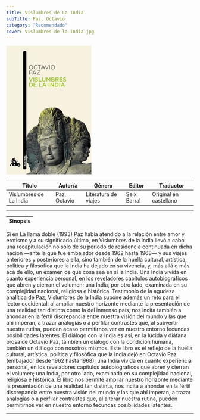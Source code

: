 ```yaml
---
title: Vislumbres de La India
subTitle: Paz, Octavio
category: "Recomendado"
cover: Vislumbres-de-la-India.jpg
---
```

!["Imagen no encontrada"](Vislumbres-de-la-India.jpg)

Título | Autor/a | Género | Editor | Traductor |
------ | ------- | ------ | ------ | --------- |
Vislumbres de La India | Paz, Octavio | Literatura de viajes | Seix Barral | Original en castellano |
***
|Sinopsis|
|--------|
Si en La llama doble (1993) Paz había atendido a la relación entre amor y erotismo y a su significado último, en Vislumbres de la India llevó a cabo una recapitulación no solo de su periodo de residencia continuada en dicha nación ―ante la que fue embajador desde 1962 hasta 1968― y sus viajes anteriores y posteriores a ella, sino también de la huella cultural, artística, política y filosófica que la India ha dejado en su vivencia, y, más allá o más acá de ello, un examen de qué cosa sea en sí la India.
Una India vivida en cuanto experiencia personal, en los reveladores capítulos autobiográficos que abren y cierran el volumen; una India, por otro lado, examinada en su - complejidad nacional, religiosa e histórica. Testimonio de la agudeza analítica de Paz, Vislumbres de la India supone además un reto para el lector occidental: al ampliar nuestro horizonte mediante la presentación de una realidad tan distinta como la del inmenso país, nos incita también a ahondar en la fértil discrepancia entre nuestra visión del mundo y las que ahí imperan, a trazar analogías o a perfilar contrastes que, al subvertir nuestra rutina, pueden acaso permitirnos ver en nuestro entorno fecundas posibilidades latentes. El diálogo con la India es así, en la lúcida y diáfana prosa de Octavio Paz, también un diálogo con la condición humana, también un diálogo con nosotros mismos.
Este libro es el reflejo de la huella cultural, artística, política y filosófica que la India dejó en Octavio Paz (embajador desde 1962 hasta 1968); una India vivida en cuanto experiencia personal, en los reveladores capítulos autobiográficos que abren y cierran el volumen; una India, por otro lado, examinada en su complejidad nacional, religiosa e histórica. El libro nos permite ampliar nuestro horizonte mediante la presentación de una realidad tan distinta, nos incita a ahondar en la fértil discrepancia entre nuestra visión del mundo y las que ahí imperan, a trazar analogías o a perfilar contrastes que, al alterar nuestra rutina, pueden permitirnos ver en nuestro entorno fecundas posibilidades latentes.
***